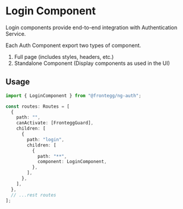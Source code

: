# Login Component

Login components provide end-to-end integration with Authentication Service.

Each Auth Component export two types of component.

1. Full page (includes styles, headers, etc.)
2. Standalone Component (Display components as used in the UI)

## Usage

```ts
import { LoginComponent } from "@frontegg/ng-auth";

const routes: Routes = [
  {
    path: "",
    canActivate: [FronteggGuard],
    children: [
      {
        path: "login",
        children: [
          {
            path: "**",
            component: LoginComponent,
          },
        ],
      },
    ],
  },
  // ...rest routes
];
```
